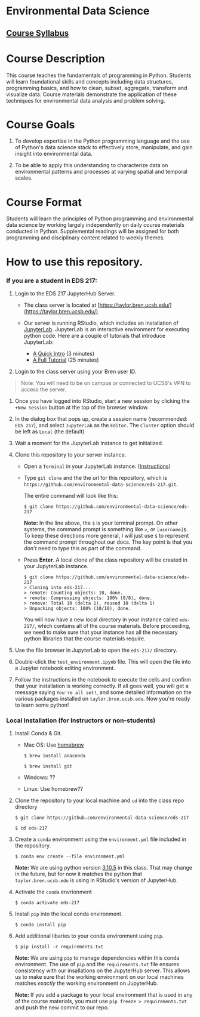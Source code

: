 
# Environmental Data Science


## [Course Syllabus](https://bit.ly/syllabus-eds-217)


Course Description
==================

This course teaches the fundamentals of programming in Python. 
Students will learn foundational skills and concepts including data structures, 
programming basics, and how to clean, subset, aggregate, transform and visualize data. 
Course materials demonstrate the application of these techniques for 
environmental data analysis and problem solving.

Course Goals
============

1.  To develop expertise in the Python programming language and the use
    of Python's data science stack to effectively store, manipulate, and
    gain insight into environmental data.

2.  To be able to apply this understanding to characterize data on
    environmental patterns and processes at varying spatial and temporal
    scales.

Course Format
=============

Students will learn the principles of Python programming and
environmental data science by working largely independently on daily
course materials conducted in Python. Supplemental readings will be 
assigned for both programming and disciplinary content related to weekly themes. 


How to use this repository.
=============

### If you are a student in EDS 217:

1. Login to the EDS 217 JupyterHub Server.

	* The class server is located at [https://taylor.bren.ucsb.edu/](https://taylor.bren.ucsb.edu/)

	* Our server is running RStudio, which includes an installation of [JupyterLab](https://jupyterlab.readthedocs.io/en/stable/). JupyterLab is an interactive environment for executing python code. Here are a couple of tutorials that introduce JupyterLab:

		* [A Quick Intro](https://www.youtube.com/watch?v=K2Yb1nXTmYM) (3 minutes)
		* [A Full Tutorial](https://youtu.be/7wfPqAyYADY) (25 minutes)

1. Login to the class server using your Bren user ID. 

> Note: You will need to be on campus or connected to UCSB's VPN to access the server.

1. Once you have logged into RStudio, start a new session by clicking the `+New Session` button at the top of the browser window. 

1. In the dialog box that pops up, create a session name (recommended: `EDS 217`), and select `JupyterLab` as the `Editor`. The `Cluster` option should be left as `Local` (the default)

1. Wait a moment for the JupyterLab instance to get initialized.

1. Clone this repository to your server instance.

	* Open a `Terminal` in your JupyterLab instance. ([Instructions](https://jupyterlab.readthedocs.io/en/stable/user/terminal.html))

	* Type `git clone` and the the url for this repository, which is `https://github.com/environmental-data-science/eds-217.git`.

	     The entire command will look like this:

		`$ git clone https://github.com/environmental-data-science/eds-217`

		**Note:** In the line above, the `$` is your terminal prompt. On other systems, the command prompt is something like `>`, or `[username]$`. To keep these directions more general, I will just use `$` to represent the command prompt throughout our docs. The key point is that you *don't* need to type this as part of the command.

	* Press **Enter**. A local clone of the class repository will be created in your JupyterLab instance.

		```
		$ git clone https://github.com/environmental-data-science/eds-217
		> Cloning into eds-217...
		> remote: Counting objects: 10, done.
		> remote: Compressing objects: 100% (8/8), done.
		> remove: Total 10 (delta 1), reused 10 (delta 1)
		> Unpacking objects: 100% (10/10), done.
		```

	     You will now have a new local directory in your instance called `eds-217/`, which contains all of the course materials. Before proceeding, we need to make sure that your instance has all the necessary python libraries that the course materials require. 
		 
1. Use the file browser in JupyterLab to open the `eds-217/` directory. 

1. Double-click the `test_environment.ipynb` file. This will open the file into a Jupyter notebook editing environment.

1. Follow the instructions in the notebook to execute the cells and confirm that your installation is working correctly. If all goes well, you will get a message saying `You're all set!`, and some detailed information on the various packages installed on `taylor.bren.ucsb.edu`. Now you're ready to learn some python!

### Local Installation (for Instructors or non-students)

1. Install Conda & Git.

	* Mac OS: Use [homebrew](https://medium.com/ayuth/install-anaconda-on-macos-with-homebrew-c94437d63a37)
		
		`$ brew install anaconda`

		`$ brew install git`

	* Windows: ??

	* Linux: Use homebrew??

1. Clone the repository to your local machine and `cd` into the class repo directory

	`$ git clone https://github.com/environmental-data-science/eds-217`

	`$ cd eds-217`

1. Create a `conda` environment using the `environment.yml` file included in the repository.

	`$ conda env create --file environment.yml`

	**Note:** We are using python version [3.10.5](https://www.python.org/downloads/release/python-3105/) in this class. That may change in the future, but for now it matches the python that `taylor.bren.ucsb.edu` is using in RStudio's version of JupyterHub. 

1. Activate the `conda` envrionment

	`$ conda activate eds-217`

1. Install `pip` into the local conda environment.

	`$ conda install pip`

1. Add additional libaries to your conda environment using `pip`.

	`$ pip install -r requirements.txt`

	**Note:** We are using `pip` to manage dependencies within this conda environment. The use of `pip` and the `requirements.txt` file ensures consistency with our insallations on the JupyterHub server. This allows us to make sure that the working environment on our local machines matches *exactly* the working environment on JupyterHub. 

	**Note:** If you add a package to your local environment that is used in any of the course materials, you must use `pip freeze > requirements.txt` and push the new commit to our repo. 

